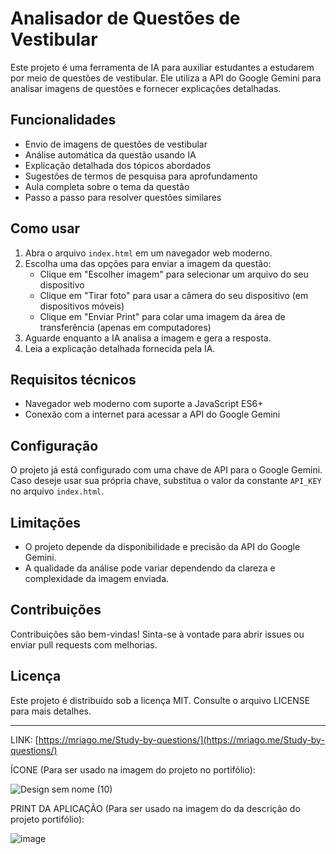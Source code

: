 # Analisador de Questões de Vestibular

Este projeto é uma ferramenta de IA para auxiliar estudantes a estudarem por meio de questões de vestibular. Ele utiliza a API do Google Gemini para analisar imagens de questões e fornecer explicações detalhadas.

## Funcionalidades

- Envio de imagens de questões de vestibular
- Análise automática da questão usando IA
- Explicação detalhada dos tópicos abordados
- Sugestões de termos de pesquisa para aprofundamento
- Aula completa sobre o tema da questão
- Passo a passo para resolver questões similares

## Como usar

1. Abra o arquivo `index.html` em um navegador web moderno.
2. Escolha uma das opções para enviar a imagem da questão:
   - Clique em "Escolher imagem" para selecionar um arquivo do seu dispositivo
   - Clique em "Tirar foto" para usar a câmera do seu dispositivo (em dispositivos móveis)
   - Clique em "Enviar Print" para colar uma imagem da área de transferência (apenas em computadores)
3. Aguarde enquanto a IA analisa a imagem e gera a resposta.
4. Leia a explicação detalhada fornecida pela IA.

## Requisitos técnicos

- Navegador web moderno com suporte a JavaScript ES6+
- Conexão com a internet para acessar a API do Google Gemini

## Configuração

O projeto já está configurado com uma chave de API para o Google Gemini. Caso deseje usar sua própria chave, substitua o valor da constante `API_KEY` no arquivo `index.html`.

## Limitações

- O projeto depende da disponibilidade e precisão da API do Google Gemini.
- A qualidade da análise pode variar dependendo da clareza e complexidade da imagem enviada.

## Contribuições

Contribuições são bem-vindas! Sinta-se à vontade para abrir issues ou enviar pull requests com melhorias.

## Licença

Este projeto é distribuído sob a licença MIT. Consulte o arquivo LICENSE para mais detalhes.


---

LINK: [https://mriago.me/Study-by-questions/](https://mriago.me/Study-by-questions/)


ÍCONE (Para ser usado na imagem do projeto no portifólio):

![Design sem nome (10)](https://github.com/user-attachments/assets/b4d67ee8-e892-4eaf-a1f9-e7149b6aad8f)


PRINT DA APLICAÇÃO (Para ser usado na imagem do da descrição do projeto portifólio):

![image](https://github.com/user-attachments/assets/23d64e5c-c0de-42cf-8dd2-ac161e550285)

